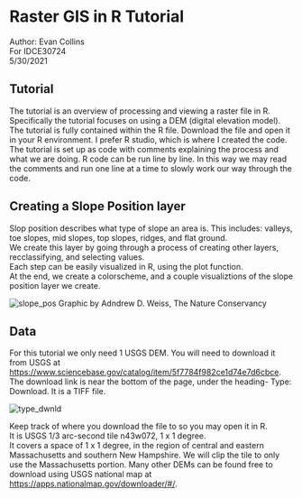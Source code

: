 # Raster GIS in R Tutorial
  
Author: Evan Collins  
For IDCE30724  
5/30/2021  
  
## Tutorial 
  
The tutorial is an overview of processing and viewing a raster file in R.
Specifically the tutorial focuses on using a DEM (digital elevation model).
The tutorial is fully contained within the R file. Download the file and open it in your R environment.
I prefer R studio, which is where I created the code.
The tutorial is set up as code with comments explaining the process and what we are doing.
R code can be run line by line. In this way we may read the comments and run one line at a time to slowly work
our way through the code.   
  
## Creating a Slope Position layer
  
Slop position describes what type of slope an area is. This includes: valleys, toe slopes, mid slopes, top slopes, ridges, and flat ground.  
We create this layer by going through a process of creating other layers, recclassifying, and selecting values.  
Each step can be easily visualized in R, using the plot function.  
At the end, we create a colorscheme, and a couple visualiztions of the slope position layer we create. 

![slope_pos](https://user-images.githubusercontent.com/75681753/120204585-fb781a80-c1f6-11eb-8e8d-5ec0aef07a28.png)
Graphic by Adndrew D. Weiss, The Nature Conservancy

## Data
  
For this tutorial we only need 1 USGS DEM. You will need to download it from USGS at https://www.sciencebase.gov/catalog/item/5f7784f982ce1d74e7d6cbce.  
The download link is near the bottom of the page, under the heading- Type: Download. It is a TIFF file.  

![type_dwnld](https://user-images.githubusercontent.com/75681753/120204319-ab995380-c1f6-11eb-9b26-e54b885d72d8.png)
  
Keep track of where you download the file to so you may open it in R.  
It is USGS 1/3 arc-second tile n43w072, 1 x 1 degree.  
It covers a space of 1 x 1 degree, in the region of central and eastern Massachusetts and southern New Hampshire. 
We will clip the tile to only use the Massachusetts portion. Many other DEMs can be found free to download using USGS national map
at https://apps.nationalmap.gov/downloader/#/.
